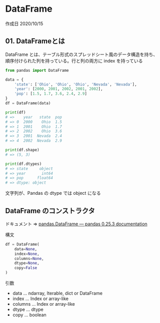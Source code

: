 # DataFrame

作成日 2020/10/15

## 01. DataFrameとは

DataFrame とは、テーブル形式のスプレッドシート風のデータ構造を持ち、\
順序付けられた列を持っている。行と列の両方に index を持っている

```python
from pandas import DataFrame

data = {
    'state': ['Ohio', 'Ohio', 'Ohio', 'Nevada', 'Nevada'],
    'year': [2000, 2001, 2002, 2001, 2002],
    'pop': [1.5, 1.7, 3.6, 2.4, 2.9]
}
df = DataFrame(data)

print(df)
# =>    year   state  pop
# => 0  2000    Ohio  1.5
# => 1  2001    Ohio  1.7
# => 2  2002    Ohio  3.6
# => 3  2001  Nevada  2.4
# => 4  2002  Nevada  2.9

print(df.shape)
# => (5, 3)

print(df.dtypes)
# => state     object
# => year       int64
# => pop      float64
# => dtype: object
```

文字列が、Pandas の dtype では object になる

## DataFrame のコンストラクタ

ドキュメント => [pandas\.DataFrame — pandas 0\.25\.3 documentation](https://pandas.pydata.org/pandas-docs/stable/reference/api/pandas.DataFrame.html)

構文

```python
df = DataFrame(
    data=None,
    index=None,
    columns=None,
    dtype=None,
    copy=False
)
```

引数

- data ... ndarray, Iterable, dict or DataFrame
- index ... Index or array-like
- columns ... Index or array-like
- dtype ... dtype
- copy ... boolean
